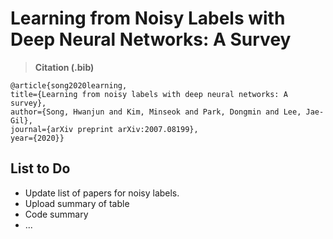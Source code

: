 # Learning from Noisy Labels with Deep Neural Networks: A Survey
> __Citation (.bib)__ </br>
```
@article{song2020learning,
title={Learning from noisy labels with deep neural networks: A survey},
author={Song, Hwanjun and Kim, Minseok and Park, Dongmin and Lee, Jae-Gil},
journal={arXiv preprint arXiv:2007.08199},
year={2020}}
```

## List to Do
- Update list of papers for noisy labels.
- Upload summary of table
- Code summary
- ...
